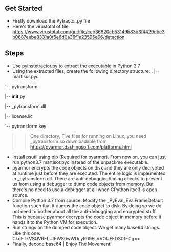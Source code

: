## Get Started
- Firstly download the Pytractor.py file
- Here's the virustotal of file: https://www.virustotal.com/gui/file/ccb36820cb53149b83b3f4429dbe3b0687eebe8331a0f5e6d0a36f1e23595e66/detection

## Steps

- Use pyinstxtractor.py to extract the executable in Python 3.7
- Using the extracted files, create the following directory structure:
.
|-- martisor.pyc

`-- pytransform

|-- __init__.py

|-- _pytransform.dll

|-- license.lic

`-- pytransform.key
>> One directory, Five files for running on Linux, you need _pytransform.so downloadable from https://pyarmor.dashingsoft.com/platforms.html

- Install psutil using pip (Required for pyarmor). From now on, you can just run python3.7 martisor.pyc instead of the unpackme executable.
- pyarmor encrypts the code objects on disk and they are only decrypted at runtime just before they are executed. The entire logic is implemented in _pytransform.dll. There are anti-debugging/timing checks to prevent us from using a debugger to dump code objects from memory. 
But there's no need to use a debugger at all when CPython itself is open source. 
- Compile Python 3.7 from source. Modify the _PyEval_EvalFrameDefault function such that it dumps the code object to disk. By doing so we do not need to bother about all the anti-debugging and encrypted stuff. This is because pyarmor decrypts the code object in memory before it hands it to the Python VM for execution.
- Run strings on the dumped code  object. We get many base64 strings. Like this one: CkdFTkVSQVRFLUtFWS0wWDcyR09ELVVOUEFDS01FCg==
- Finally, decode base64 | Enjoy The Movement!
